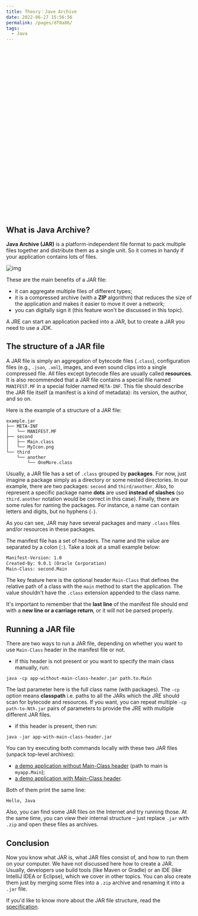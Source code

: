 ```yaml
---
title: Theory：Jave Archive
date: 2022-06-27 15:56:56
permalink: /pages/df0a86/
tags:
  - Java
---
```

<div style="background-image: url(https://cdn.jsdelivr.net/gh/JimFKppt/Pictures@master/static_files/img/milad-fakurian-UiiHVEyxtyA-unsplash.jpg); background-size: cover;">
    <iframe :src="$withBase('/markmap/Markmap_Theory：Java Archive.html')" width="100%" height="450" frameborder="0" scrolling="No" leftmargin="0" topmargin="0"></iframe>
</div>

## What is Java Archive?

**Java Archive (JAR)** is a platform-independent file format to pack multiple files together and distribute them as a single unit. So it comes in handy if your application contains lots of files.

![img](https://ucarecdn.com/76368b85-f033-4ac7-9185-dfaa43238e44/)

These are the main benefits of a JAR file:

- it can aggregate multiple files of different types;
- it is a compressed archive (with a **ZIP** algorithm) that reduces the size of the application and makes it easier to move it over a network;
- you can digitally sign it (this feature won't be discussed in this topic).

A JRE can start an application packed into a JAR, but to create a JAR you need to use a JDK.

## The structure of a JAR file

A JAR file is simply an aggregation of bytecode files (`.class`), configuration files (e.g., `.json`, `.xml`), images, and even sound clips into a single compressed file. All files except bytecode files are usually called **resources**. It is also recommended that a JAR file contains a special file named `MANIFEST.MF` in a special folder named `META-INF`. This file should describe the JAR file itself (a manifest is a kind of metadata): its version, the author, and so on.

Here is the example of a structure of a JAR file:

```no-highlight
example.jar
├── META-INF
│   └── MANIFEST.MF
├── second
│   ├── Main.class
│   └── MyIcon.png
└── third
    └── another
        └── OneMore.class
```

Usually, a JAR file has a set of `.class` grouped by **packages**. For now, just imagine a package simply as a directory or some nested directories. In our example, there are two packages: `second` and `third/another`. Also, to represent a specific package name **dots** are used **instead of slashes** (so `third.another` notation would be correct in this case). Finally, there are some rules for naming the packages. For instance, a name can contain letters and digits, but no hyphens (`-`).

As you can see, JAR may have several packages and many `.class` files and/or resources in these packages.

The manifest file has a set of headers. The name and the value are separated by a colon (`:`). Take a look at a small example below:

```xml
Manifest-Version: 1.0
Created-By: 9.0.1 (Oracle Corporation)
Main-Class: second.Main
```

The key feature here is the optional header `Main-Class` that defines the relative path of a class with the `main` method to start the application. The value shouldn't have the `.class` extension appended to the class name.



It's important to remember that the **last line** of the manifest file should end with a **new line or a carriage return**, or it will not be parsed properly.



## Running a JAR file

There are two ways to run a JAR file, depending on whether you want to use `Main-Class` header in the manifest file or not.

- if this header is not present or you want to specify the main class manually, run:

```no-highlight
java -cp app-without-main-class-header.jar path.to.Main
```

The last parameter here is the full class name (with packages). The `-cp` option means **classpath** i.e. paths to all the JARs which the JRE should scan for bytecode and resources. If you want, you can repeat multiple `-cp path-to-Nth.jar` pairs of parameters to provide the JRE with multiple different JAR files.

- if this header is present, then run:

```no-highlight
java -jar app-with-main-class-header.jar
```

You can try executing both commands locally with these two JAR files (unpack top-level archives):

- [a demo application without Main-Class header](https://stepik.org/media/attachments/lesson/123928/app1.zip) (path to main is `myapp.Main`);
- [a demo application with Main-Class header](https://stepik.org/media/attachments/lesson/123928/app2.zip).

Both of them print the same line:

```no-highlight
Hello, Java
```

Also, you can find some JAR files on the Internet and try running those. At the same time, you can view their internal structure – just replace `.jar` with `.zip` and open these files as archives.

## Conclusion

Now you know what JAR is, what JAR files consist of, and how to run them on your computer. We have not discussed here how to create a JAR. Usually, developers use build tools (like Maven or Gradle) or an IDE (like IntelliJ IDEA or Eclipse), which we cover in other topics. You can also create them just by merging some files into a `.zip` archive and renaming it into a `.jar` file.

If you'd like to know more about the JAR file structure, read the [specification](https://docs.oracle.com/javase/7/docs/technotes/guides/jar/jar.html).